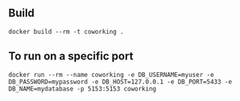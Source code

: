 ## Build

```
docker build --rm -t coworking .
```

## To run on a specific port
```
docker run --rm --name coworking -e DB_USERNAME=myuser -e DB_PASSWORD=mypassword -e DB_HOST=127.0.0.1 -e DB_PORT=5433 -e DB_NAME=mydatabase -p 5153:5153 coworking
```
